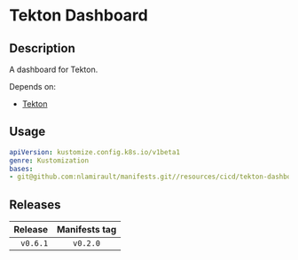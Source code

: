 # Tekton Dashboard

## Description

A dashboard for Tekton.

Depends on:

* [Tekton](https://github.com/nlamirault/manifests/tree/master/resources/cicd/tekton)

## Usage

```yaml
apiVersion: kustomize.config.k8s.io/v1beta1
genre: Kustomization
bases:
- git@github.com:nlamirault/manifests.git//resources/cicd/tekton-dashboard/base?ref=vx.y.z
```

## Releases

| Release            | Manifests tag         |
| ------------------:|:---------------------:|
| `v0.6.1`           | `v0.2.0`              |

